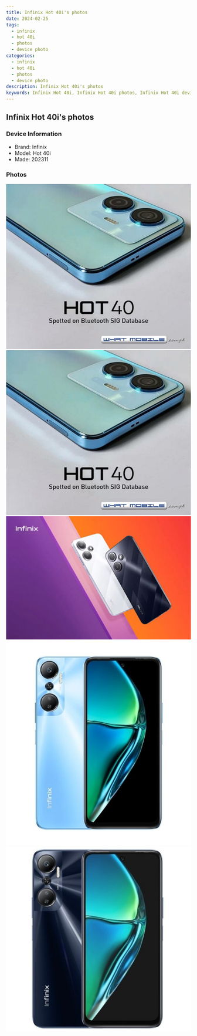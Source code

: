 ```yaml
---
title: Infinix Hot 40i's photos
date: 2024-02-25
tags: 
  - infinix
  - hot 40i
  - photos
  - device photo
categories: 
  - infinix
  - hot 40i
  - photos
  - device photo
description: Infinix Hot 40i's photos
keywords: Infinix Hot 40i, Infinix Hot 40i photos, Infinix Hot 40i device photo
---
```


## Infinix Hot 40i's photos

### Device Information

- Brand: Infinix
- Model: Hot 40i
- Made: 202311

### Photos

![/images/best-assets/devices/infinix/infinix-hot-40i/1.jpg](/images/best-assets/devices/infinix/infinix-hot-40i/1.jpg)
![/images/best-assets/devices/infinix/infinix-hot-40i/2.jpg](/images/best-assets/devices/infinix/infinix-hot-40i/2.jpg)
![/images/best-assets/devices/infinix/infinix-hot-40i/3.jpg](/images/best-assets/devices/infinix/infinix-hot-40i/3.jpg)
![/images/best-assets/devices/infinix/infinix-hot-40i/4.jpg](/images/best-assets/devices/infinix/infinix-hot-40i/4.jpg)
![/images/best-assets/devices/infinix/infinix-hot-40i/5.jpg](/images/best-assets/devices/infinix/infinix-hot-40i/5.jpg)
